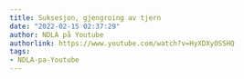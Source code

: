 ```yaml
---
title: Suksesjon, gjengroing av tjern
date: "2022-02-15 02:37:29"
author: NDLA på Youtube
authorlink: https://www.youtube.com/watch?v=HyXDXyOSSHQ
tags:
- NDLA-pa-Youtube
---
```

